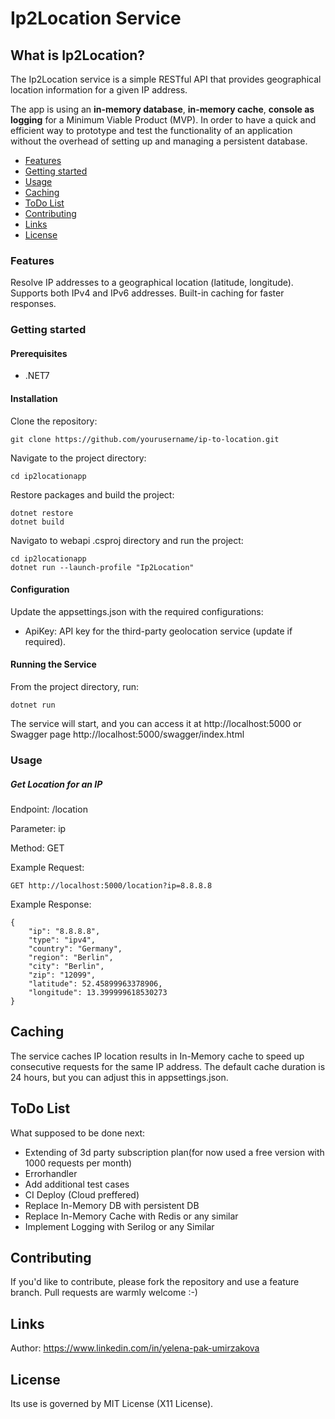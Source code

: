 ﻿# Ip2Location Service

## What is Ip2Location?

The Ip2Location service is a simple RESTful API that provides geographical location information for a given IP address.

The app is using an **in-memory database**, **in-memory cache**, **console as logging** for a Minimum Viable Product (MVP). 
In order to have a quick and efficient way to prototype and test the functionality of an application without the overhead of setting up and managing a persistent database. 

  - [Features](#Features)
  - [Getting started](#Getting-started)
  - [Usage](#Usage)
  - [Caching](#Caching)
  - [ToDo List](#ToDo-List)
  - [Contributing](#Contributing)
  - [Links](#Links)
  - [License](#License)

### Features
Resolve IP addresses to a geographical location (latitude, longitude).
Supports both IPv4 and IPv6 addresses.
Built-in caching for faster responses.

### Getting started

#### Prerequisites
  - .NET7

#### Installation
Clone the repository:
```
git clone https://github.com/yourusername/ip-to-location.git
```

Navigate to the project directory:
```
cd ip2locationapp
```

Restore packages and build the project:
```
dotnet restore
dotnet build
```

Navigato to webapi .csproj directory and run the project:
```
cd ip2locationapp
dotnet run --launch-profile "Ip2Location"
```

#### Configuration
Update the appsettings.json with the required configurations:

  - ApiKey: API key for the third-party geolocation service (update if required).

#### Running the Service
From the project directory, run:

```
dotnet run
```
The service will start, and you can access it at http://localhost:5000 or Swagger page http://localhost:5000/swagger/index.html

### Usage
##### Get Location for an IP
Endpoint: /location

Parameter: ip

Method: GET

Example Request:
```
GET http://localhost:5000/location?ip=8.8.8.8
```

Example Response:
```
{
    "ip": "8.8.8.8",
    "type": "ipv4",
    "country": "Germany",
    "region": "Berlin",
    "city": "Berlin",
    "zip": "12099",
    "latitude": 52.45899963378906,
    "longitude": 13.399999618530273
}
```

## Caching
The service caches IP location results in In-Memory cache to speed up consecutive requests for the same IP address. The default cache duration is 24 hours, but you can adjust this in appsettings.json.

## ToDo List
What supposed to be done next:
  - Extending of 3d party subscription plan(for now used a free version with 1000 requests per month)
  - Errorhandler
  - Add additional test cases
  - CI Deploy (Cloud preffered)
  - Replace In-Memory DB with persistent DB
  - Replace In-Memory Cache with Redis or any similar
  - Implement Logging with Serilog or any Similar

## Contributing
If you'd like to contribute, please fork the repository and use a feature branch.
Pull requests are warmly welcome :-)

## Links
Author: https://www.linkedin.com/in/yelena-pak-umirzakova

## License
Its use is governed by MIT License (X11 License).